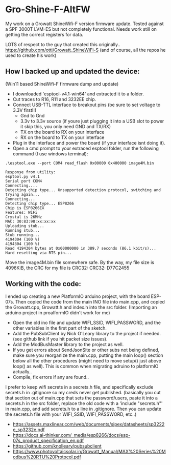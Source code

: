# Gro-Shine-F-AltFW
My work on a Growatt ShineWifi-F version firmware update. Tested against a SPF 3000T LVM-ES but not completely functional. Needs work still on getting the correct registers for data.

LOTS of respect to the guy that created this originally.. https://github.com/otti/Growatt_ShineWiFi-S (and of course, all the repos he used to create his work)

## How I backed up and updated the device: ##
(Win11 based ShineWifi-F firmware dump and update)

* I downloaded 'esptool-v4.1-win64' and extracted it to a folder.
* Cut traces to R16, R11 and 3232EE chip.
* Connect USB-TTL interface to breakout pins (be sure to set voltage to 3.3V first!!)
    * Gnd to Gnd
    * 3.3v to 3.3v source (if youre just plugging it into a USB slot to power it skip this, you only need GND and TX/RX)
    * TX on the board to RX on your interface
    * RX on the board to TX on your interface
* Plug in the interface and power the board (if your interface isnt doing it).
* Open a cmd prompt to your extraced esptool folder, run the following command (I use windows terminal):

```
.\esptool.exe --port COM4 read_flash 0x00000 0x400000 image4M.bin

Response from utility:
esptool.py v4.1
Serial port COM4
Connecting....
Detecting chip type... Unsupported detection protocol, switching and trying again...
Connecting...
Detecting chip type... ESP8266
Chip is ESP8266EX
Features: WiFi
Crystal is 26MHz
MAC: 30:83:98:xx:xx:xx
Uploading stub...
Running stub...
Stub running...
4194304 (100 %)
4194304 (100 %)
Read 4194304 bytes at 0x00000000 in 389.7 seconds (86.1 kbit/s)...
Hard resetting via RTS pin...
```

Move the image4M.bin file somewhere safe.
By the way, my file size is 4096KiB, the CRC for my file is CRC32: CRC32: D77C2455

## Working with the code: ##

I ended up creating a new PlatformIO arduino project, with the board ESP-07s.
Then copied the code from the main INO file into main.cpp, and copied the Growatt.cpp, Growatt.h and index.h into the src folder.
(Importing an arduino project in proalformIO didn't work for me)

* Open the old ino file and update WIFI_SSID, WIFI_PASSWORD, and the other variables in the first part of the sketch.
* Add the PubSubClient by Nick O'Leary library to the project if needed. (see github link if you hit packet size issues).
* Add the ModBusMaster library to the project as well.
* If you get errors about SendJsonSite or other subs not being defined, make sure you reorganize the main.cpp, 
 putting the main loop() section below all the other procedures (might need to move setup() just above loop() as well).
 This is common when migrating adruino to platformIO actually..
* Compile, fix errors if any are found.. 

I prefer to keep wifi secrets in a secrets.h file, and specifically exclude secrets.h in .gitignore so my creds never get published.
 (basically you cut that section out of main.cpp that sets the password/users, paste it into a secrets.h in the src folder, 
 replace the old code with a 'include "secrets.h"' in main.cpp, and add secrets.h to a line in .gitignore. Then you can update the
 secrets.h file with your WIFI_SSID, WIFI_PASSWORD, etc..)

* https://assets.maxlinear.com/web/documents/sipex/datasheets/sp3222e_sp3232e.pdf
* https://docs.ai-thinker.com/_media/esp8266/docs/esp-07s_product_specification_en.pdf
* https://github.com/knolleary/pubsubclient
* https://www.photovoltaicsolar.in/Growatt_Manual/MAX%20Series%20Modbus%20RTU%20Protocol.pdf
